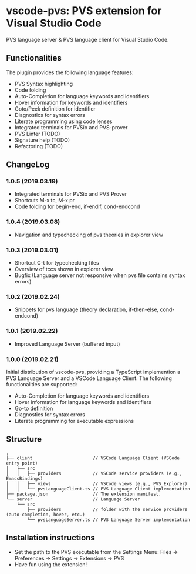 # vscode-pvs: PVS extension for Visual Studio Code
PVS language server & PVS language client for Visual Studio Code.


## Functionalities
The plugin provides the following language features:
- PVS Syntax highlighting
- Code folding
- Auto-Completion for language keywords and identifiers
- Hover information for keywords and identifiers
- Goto/Peek definition for identifier
- Diagnostics for syntax errors
- Literate programming using code lenses
- Integrated terminals for PVSio and PVS-prover
- PVS Linter (TODO)
- Signature help (TODO)
- Refactoring (TODO)

## ChangeLog
### 1.0.5 (2019.03.19)
- Integrated terminals for PVSio and PVS Prover
- Shortcuts M-x tc, M-x pr
- Code folding for begin-end, if-endif, cond-endcond

### 1.0.4 (2019.03.08)
- Navigation and typechecking of pvs theories in explorer view

### 1.0.3 (2019.03.01)
- Shortcut C-t for typechecking files
- Overview of tccs shown in explorer view
- Bugfix (Language server not responsive when pvs file contains syntax errors)

### 1.0.2 (2019.02.24)
- Snippets for pvs language (theory declaration, if-then-else, cond-endcond)

### 1.0.1 (2019.02.22)
- Improved Language Server (buffered input)

### 1.0.0 (2019.02.21)
Initial distribution of vscode-pvs, providing a TypeScript implemention a PVS Language Server and a VSCode Language Client.
The following functionalities are supported:
- Auto-Completion for language keywords and identifiers
- Hover information for language keywords and identifiers
- Go-to definition
- Diagnostics for syntax errors
- Literate programming for executable expressions


## Structure
```
.
├── client                       // VSCode Language Client (VSCode entry point)
│   ├── src
│   │   ├── providers            // VSCode service providers (e.g., EmacsBindings) 
│   │   ├── views                // VSCode views (e.g., PVS Explorer) 
│   │   └── pvsLanguageClient.ts // PVS Language Client implementation 
├── package.json                 // The extension manifest.
└── server                       // Language Server
    └── src
        ├── providers            // folder with the service providers (auto-completion, hover, etc.)
        └── pvsLanguageServer.ts // PVS Language Server implementation
```


## Installation instructions
- Set the path to the PVS executable from the Settings Menu: Files -> Preferences -> Settings -> Extensions -> PVS
- Have fun using the extension!